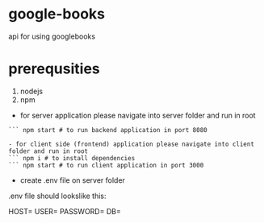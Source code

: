 # google-books

api for using googlebooks

# prerequsities

1. nodejs
2. npm

- for server application please navigate into server folder and run in root

````npm i # to install dependencies
``` npm start # to run backend application in port 8080

- for client side (frontend) application please navigate into client folder and run in root
``` npm i # to install dependencies
``` npm start # to run client application in port 3000
````

- create .env file on server folder

.env file should lookslike this:

HOST=
USER=
PASSWORD=
DB=
